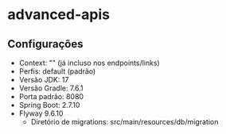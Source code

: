 # advanced-apis

## Configurações
- Context: "" (já incluso nos endpoints/links)
- Perfis: default (padrão)
- Versão JDK: 17
- Versão Gradle: 7.6.1
- Porta padrão: 8080
- Spring Boot: 2.7.10
- Flyway 9.6.10
    - Diretório de migrations: src/main/resources/db/migration


